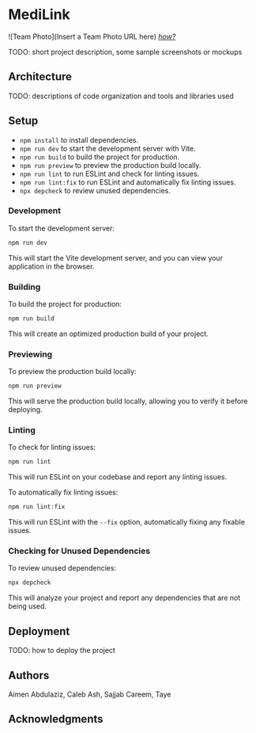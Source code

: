 # MediLink

![Team Photo](Insert a Team Photo URL here)
[_how?_](https://help.github.com/articles/about-readmes/#relative-links-and-image-paths-in-readme-files)

TODO: short project description, some sample screenshots or mockups

## Architecture

TODO: descriptions of code organization and tools and libraries used

## Setup

- `npm install` to install dependencies.
- `npm run dev` to start the development server with Vite.
- `npm run build` to build the project for production.
- `npm run preview` to preview the production build locally.
- `npm run lint` to run ESLint and check for linting issues.
- `npm run lint:fix` to run ESLint and automatically fix linting issues.
- `npx depcheck` to review unused dependencies.

### Development

To start the development server:

```sh
npm run dev
```

This will start the Vite development server, and you can view your application in the browser.

### Building

To build the project for production:

```sh
npm run build
```

This will create an optimized production build of your project.

### Previewing

To preview the production build locally:

```sh
npm run preview
```

This will serve the production build locally, allowing you to verify it before deploying.

### Linting

To check for linting issues:

```sh
npm run lint
```

This will run ESLint on your codebase and report any linting issues.

To automatically fix linting issues:

```sh
npm run lint:fix
```

This will run ESLint with the `--fix` option, automatically fixing any fixable issues.

### Checking for Unused Dependencies

To review unused dependencies:

```sh
npx depcheck
```

This will analyze your project and report any dependencies that are not being used.

## Deployment

TODO: how to deploy the project

## Authors

Aimen Abdulaziz, Caleb Ash, Sajjab Careem, Taye

## Acknowledgments
